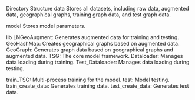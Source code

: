 Directory Structure
data
Stores all datasets, including raw data, augmented data, geographical graphs, training graph data, and test graph data.

model
Stores model parameters.

lib
  LNGeoAugment: Generates augmented data for training and testing.
  GeoHashMap: Creates geographical graphs based on augmented data.
  GeoGraph: Generates graph data based on geographical graphs and augmented data.
  TSG: The core model framework.
  Dataloader: Manages data loading during training.
  Test_Dataloader: Manages data loading during testing.
  
train_TSG: Multi-process training for the model.
test: Model testing.
train_create_data: Generates training data.
test_create_data: Generates test data.
